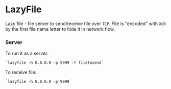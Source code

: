 # LazyFile

Lazy file - file server to send/receive file over `TCP`. File is "encoded" with `XOR` by the first file name letter to hide it in network flow.

### Server

To run it as a server:

    `lazyfile -h 0.0.0.0 -p 9999 -f filetosend`

To receive file:

    `lazyfile -h 0.0.0.0 -p 9999`
